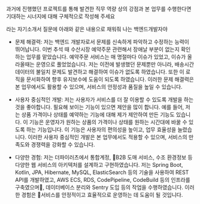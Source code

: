 과거에 진행했던 프로젝트를 통해 발견한 직무 역량 상의 강점과 본 업무를 수행한다면 기대하는 시너지에 대해 구체적으로 작성해 주세요

라는 자기소개서 질문에 아래와 같은 내용으로 채워줘
나는 백엔드개발자야

- 문제 해결력: 저는 백엔드 개발자로서 문제를 신속하게 파악하고 수정하는 능력이 뛰어납니다. 이번 추석 때 수산시장 예약주문 관련해서 장애날 부분이 없는지 확인하는 업무를 맡았습니다. 예약주문 서비스는 매 명절마다 이슈가 있었고, 이슈가 올라올때는 운영으로 풀었었습니다. 저는  이전에 발생했던 문제뿐만 아니라, 배송시간 데이터의 불일치 문제도 발견하고 해결하여 이슈가 없도록 하였습니다. 또한 이 로직을 문서화하여 향후 유지보수에 도움이 되도록 하였습니다. 이러한 문제 해결력은 본 업무에서도 활용할 수 있으며, 서비스의 안정성과 품질을 높일 수 있습니다.

- 사용자 중심적인 개발: 저는 사용자가 서비스를 더 잘 이용할 수 있도록 개발을 하는 것을 좋아합니다. 필요해 보이는 기능이 있으면 제안을 많이 합니다. 예를 들어, 저는 상품 가격이나 상태를 예약하는 기능에 대해 제가 제안하여 만든 기능도 있습니다. 이 기능은 운영자가 원하는 상품의 가격이나 상태를 원하는 시간대에 바꿀 수 있도록 하는 기능입니다. 이 기능은 사용자의 편의성을 높이고, 업무 효율성을 늘렸습니다. 이러한 사용자 중심적인 개발은 본 업무에서도 적용할 수 있으며, 서비스의 만족도와 경쟁력을 강화할 수 있습니다.

 - 다양한 경험: 저는 더파이러츠에서 통합계정, B2B 도매 서비스, 수조 환경정보 등 다양한 웹 서비스의 아키텍처를 설계하고 구현하였습니다. 저는 Spring Boot, Kotlin, JPA, Hibernate, MySQL, ElasticSearch 등의 기술을 사용하여 REST API를 개발하였고, AWS ECS, RDS, CodePipeline, CodeBuild 등의 인프라를 구축였으며, 데이터베이스 분리와 Sentry 도입 등의 작업을 수행하였습니다. 이러한 경험은 서비스를 안정적이고 효율적으로 운영하는 데 도움이 될 것입니다.
 
